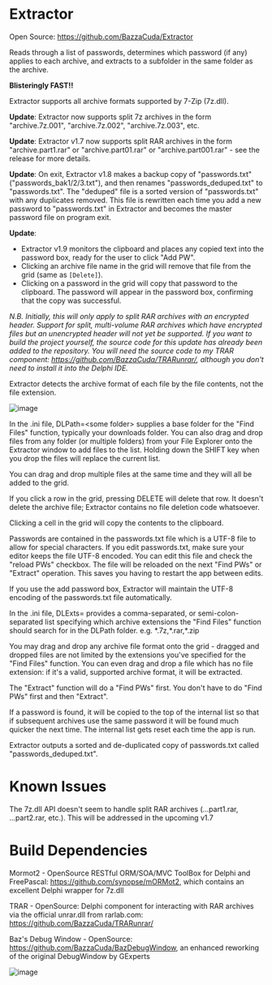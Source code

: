 # Extractor

Open Source: https://github.com/BazzaCuda/Extractor

Reads through a list of passwords, determines which password (if any) applies to each archive, and extracts to a subfolder in the same folder as the archive.

**Blisteringly FAST!!**

Extractor supports all archive formats supported by 7-Zip (7z.dll).

**Update**: Extractor now supports split 7z archives in the form "archive.7z.001", "archive.7z.002", "archive.7z.003", etc.

**Update**: Extractor v1.7 now supports split RAR archives in the form "archive.part1.rar" or "archive.part01.rar" or "archive.part001.rar" - see the release for more details.

**Update**: On exit, Extractor v1.8 makes a backup copy of "passwords.txt" ("passwords_bak1/2/3.txt"), and then renames "passwords_deduped.txt" to "passwords.txt". The "deduped" file is a sorted version of "passwords.txt" with any duplicates removed. This file is rewritten each time you add a new password to "passwords.txt" in Extractor and becomes the master password file on program exit.

**Update**: 
- Extractor v1.9 monitors the clipboard and places any copied text into the password box, ready for the user to click "Add PW".
- Clicking an archive file name in the grid will remove that file from the grid (same as `[Delete]`).
- Clicking on a password in the grid will copy that password to the clipboard. The password will appear in the password box, confirming that the copy was successful.

_N.B. Initially, this will only apply to split RAR archives with an encrypted header. Support for split, multi-volume RAR archives which have encrypted files but an unencrypted header will not yet be supported.
If you want to build the project yourself, the source code for this update has already been added to the repository. You will need the source code to my TRAR component: https://github.com/BazzaCuda/TRARunrar/, although you don't need to install it into the Delphi IDE._

Extractor detects the archive format of each file by the file contents, not the file extension.
 
![image](https://github.com/user-attachments/assets/e2063409-4b09-4f4d-b44d-ee6b19a8be98)


In the .ini file, DLPath=\<some folder\> supplies a base folder for the "Find Files" function, typically your downloads folder.
You can also drag and drop files from any folder (or multiple folders) from your File Explorer onto the Extractor window to add files to the list. Holding down the SHIFT key when you drop the files will replace the current list.

You can drag and drop multiple files at the same time and they will all be added to the grid.

If you click a row in the grid, pressing DELETE will delete that row. It doesn't delete the archive file; Extractor contains no file deletion code whatsoever.

Clicking a cell in the grid will copy the contents to the clipboard.

Passwords are contained in the passwords.txt file which is a UTF-8 file to allow for special characters. If you edit passwords.txt, make sure your editor keeps the file UTF-8 encoded. You can edit this file and check the "reload PWs" checkbox. The file will be reloaded on the next "Find PWs" or "Extract" operation. This saves you having to restart the app between edits. 

If you use the add password box, Extractor will maintain the UTF-8 encoding of the passwords.txt file automatically.

In the .ini file, DLExts= provides a comma-separated, or semi-colon-separated list specifying which archive extensions the "Find Files" function should search for in the DLPath folder. e.g. \*.7z,\*.rar,\*.zip

You may drag and drop any archive file format onto the grid - dragged and dropped files are not limited by the extensions you've specified for the "Find Files" function. You can even drag and drop a file which has no file extension: if it's a valid, supported archive format, it will be extracted.

The "Extract" function will do a "Find PWs" first. You don't have to do "Find PWs" first and then "Extract".

If a password is found, it will be copied to the top of the internal list so that if subsequent archives use the same password it will be found much quicker the next time. The internal list gets reset each time the app is run.

Extractor outputs a sorted and de-duplicated copy of passwords.txt called "passwords_deduped.txt".

# Known Issues
The 7z.dll API doesn't seem to handle split RAR archives (...part1.rar, ...part2.rar, etc.). This will be addressed in the upcoming v1.7

# Build Dependencies
Mormot2 - OpenSource RESTful ORM/SOA/MVC ToolBox for Delphi and FreePascal: https://github.com/synopse/mORMot2, which contains an excellent Delphi wrapper for 7z.dll

TRAR - OpenSource: Delphi component for interacting with RAR archives via the official unrar.dll from rarlab.com: https://github.com/BazzaCuda/TRARunrar/

Baz's Debug Window - OpenSource: https://github.com/BazzaCuda/BazDebugWindow, an enhanced reworking of the original DebugWindow by GExperts

![image](https://github.com/user-attachments/assets/699114aa-15a6-4d0d-b261-8811f696096f)

